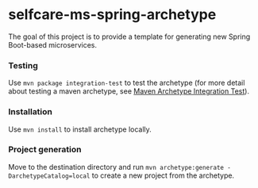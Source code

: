 # selfcare-ms-spring-archetype 
The goal of this project is to provide a template for generating new Spring Boot-based microservices.

### Testing
Use `mvn package integration-test` to test the archetype (for more detail about testing a maven archetype, see [Maven Archetype Integration Test](https://maven.apache.org/archetype/maven-archetype-plugin/integration-test-mojo.html)).

### Installation
Use `mvn install` to install archetype locally.

### Project generation
Move to the destination directory and run `mvn archetype:generate -DarchetypeCatalog=local` to create a new project from the archetype. 
